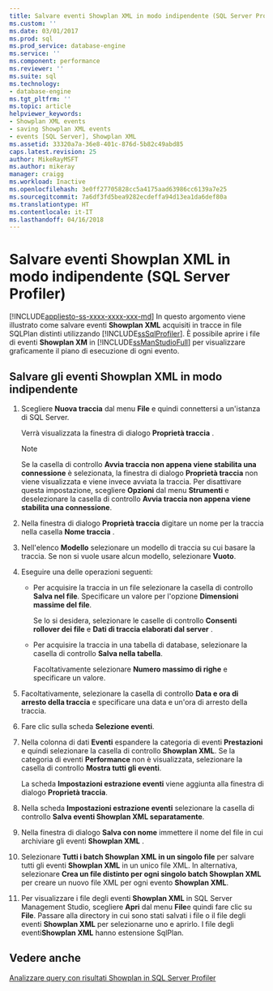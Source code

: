 ```yaml
---
title: Salvare eventi Showplan XML in modo indipendente (SQL Server Profiler) | Microsoft Docs
ms.custom: ''
ms.date: 03/01/2017
ms.prod: sql
ms.prod_service: database-engine
ms.service: ''
ms.component: performance
ms.reviewer: ''
ms.suite: sql
ms.technology:
- database-engine
ms.tgt_pltfrm: ''
ms.topic: article
helpviewer_keywords:
- Showplan XML events
- saving Showplan XML events
- events [SQL Server], Showplan XML
ms.assetid: 33320a7a-36e8-401c-876d-5b82c49abd85
caps.latest.revision: 25
author: MikeRayMSFT
ms.author: mikeray
manager: craigg
ms.workload: Inactive
ms.openlocfilehash: 3e0ff27705828cc5a4175aad63986cc6139a7e25
ms.sourcegitcommit: 7a6df3fd5bea9282ecdeffa94d13ea1da6def80a
ms.translationtype: HT
ms.contentlocale: it-IT
ms.lasthandoff: 04/16/2018
---
```

# <a name="save-showplan-xml-events-separately-sql-server-profiler"></a>Salvare eventi Showplan XML in modo indipendente (SQL Server Profiler)
[!INCLUDE[appliesto-ss-xxxx-xxxx-xxx-md](../../includes/appliesto-ss-xxxx-xxxx-xxx-md.md)]
  In questo argomento viene illustrato come salvare eventi **Showplan XML** acquisiti in tracce in file SQLPlan distinti utilizzando [!INCLUDE[ssSqlProfiler](../../includes/sssqlprofiler-md.md)]. È possibile aprire i file di eventi **Showplan XM** in [!INCLUDE[ssManStudioFull](../../includes/ssmanstudiofull-md.md)] per visualizzare graficamente il piano di esecuzione di ogni evento.  
  
## <a name="save-showplan-xml-events-separately"></a>Salvare gli eventi Showplan XML in modo indipendente  
  
1. Scegliere **Nuova traccia** dal menu **File** e quindi connettersi a un'istanza di SQL Server.  
  
     Verrà visualizzata la finestra di dialogo **Proprietà traccia** .  
  
    > [!NOTE]  
    >  Se la casella di controllo **Avvia traccia non appena viene stabilita una connessione** è selezionata, la finestra di dialogo **Proprietà traccia** non viene visualizzata e viene invece avviata la traccia. Per disattivare questa impostazione, scegliere **Opzioni** dal menu **Strumenti** e deselezionare la casella di controllo **Avvia traccia non appena viene stabilita una connessione**.  
  
2. Nella finestra di dialogo **Proprietà traccia** digitare un nome per la traccia nella casella **Nome traccia** .  
  
3. Nell'elenco **Modello** selezionare un modello di traccia su cui basare la traccia. Se non si vuole usare alcun modello, selezionare **Vuoto**.  
  
4. Eseguire una delle operazioni seguenti:  
  
    -   Per acquisire la traccia in un file selezionare la casella di controllo **Salva nel file**. Specificare un valore per l'opzione **Dimensioni massime del file**. 
    
        Se lo si desidera, selezionare le caselle di controllo **Consenti rollover dei file** e **Dati di traccia elaborati dal server** .  
  
    -   Per acquisire la traccia in una tabella di database, selezionare la casella di controllo **Salva nella tabella**. 
    
        Facoltativamente selezionare **Numero massimo di righe** e specificare un valore.  
  
5. Facoltativamente, selezionare la casella di controllo **Data e ora di arresto della traccia** e specificare una data e un'ora di arresto della traccia. 
  
6. Fare clic sulla scheda **Selezione eventi**.  
  
7. Nella colonna di dati **Eventi** espandere la categoria di eventi **Prestazioni** e quindi selezionare la casella di controllo **Showplan XML**. Se la categoria di eventi **Performance** non è visualizzata, selezionare la casella di controllo **Mostra tutti gli eventi**.  
  
     La scheda **Impostazioni estrazione eventi** viene aggiunta alla finestra di dialogo **Proprietà traccia**.  
  
8. Nella scheda **Impostazioni estrazione eventi** selezionare la casella di controllo **Salva eventi Showplan XML separatamente**.  
  
9. Nella finestra di dialogo **Salva con nome** immettere il nome del file in cui archiviare gli eventi **Showplan XML** .  
  
10. Selezionare **Tutti i batch Showplan XML in un singolo file** per salvare tutti gli eventi **Showplan XML** in un unico file XML. In alternativa, selezionare **Crea un file distinto per ogni singolo batch Showplan XML** per creare un nuovo file XML per ogni evento **Showplan XML**.  
  
11. Per visualizzare i file degli eventi **Showplan XML** in SQL Server Management Studio, scegliere **Apri** dal menu **File**e quindi fare clic su **File**. Passare alla directory in cui sono stati salvati i file o il file degli eventi **Showplan XML** per selezionarne uno e aprirlo. I file degli eventi**Showplan XML** hanno estensione SqlPlan.  
  
## <a name="see-also"></a>Vedere anche  
 [Analizzare query con risultati Showplan in SQL Server Profiler](../../tools/sql-server-profiler/analyze-queries-with-showplan-results-in-sql-server-profiler.md)  
  
  
